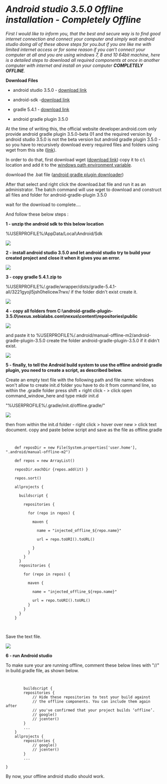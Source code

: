 # *Android studio 3.5.0 Offline installation - Completely Offline*

*First I would like to inform you, that the best and secure way is to find good internet connection and connect your computer and simply wait android studio doing all of these above steps for you.but if you are like me with limited internet access or for some reason if you can't connect your computer at all and you are using windows 7, 8 and 10 64bit machine, here is a detailed steps to download all required components at once in another computer with internet and install on your computer **COMPLETELY OFFLINE**.*

**Download Files**

  - android studio 3.5.0 - [download link][1]
   
  - android-sdk -[download link][2]
   
  - gradle 5.4.1 - [download link][3] 

  - android gradle plugin 3.5.0

  At the time of writing this, the official website developer.android.com only provide android gradle plugin 3.5.0-beta 01 and the required version by android studio 3.5.0 is not the beta version but android gradle plugin 3.5.0 - so you have to recursively download every required files and folders using wget from this site ([link][4]).

In order to do that, first download wget ([download link][5]) copy it to c:\ location and add it to the [windows path environment variable][6].

download the .bat file ([android gradle plugin downloader][7])

After that select and right click the download.bat file and run it as an administrator.   The batch command will use wget to download and construct all files and folder for android-gradle-plugin 3.5.0

wait for the download to complete....

And follow these below steps :

**1 - unzip the android sdk to this below location**

%USERPROFILE%/AppData/Local\Android/Sdk

<img src="https://i.imgur.com/Ih43FRy.jpg">

**2 - install android studio 3.5.0 and let android studio try to build your created project and close it when it gives you an error.**

<img src="https://i.imgur.com/T12OX4l.jpg">

**3 - copy gradle 5.4.1.zip to**

%USERPROFILE%/.gradle/wrapper/dists/gradle-5.4.1-all/3221gyojl5jsh0helicew7rwx/
if the folder didn't exist create it.

<img src="https://i.imgur.com/LeDEMSb.jpg">

**4 - copy all folders from C:\android-gradle-plugin-3.5.0\nexus.xebialabs.com\nexus\content\repositories\public**

<img src="https://i.imgur.com/TTmjC37.jpg">

and paste it to %USERPROFILE%/.android/manual-offline-m2/android-gradle-plugin-3.5.0
create the folder android-gradle-plugin-3.5.0 if it didn't exist.

<img src="https://i.imgur.com/PiLr9v3.jpg">

**5 - finally, to tell the Android build system to use the offline android gradle plugin, you need to create a script, as described below.**

Create an empty text file with the following path and file name:
windows won't allow to create init.d folder you have to do it from command line, so within the .gradle folder press shift + right click - > click open command_window_here and type mkdir init.d

"%USERPROFILE%/.gradle/init.d/offline.gradle/"

<img src="https://i.imgur.com/LDtTnhD.jpg">

then from within the init.d folder - right click > hover over new > click text document. copy and paste below script and save as the file as offline.gradle

<pre>
<code>

    def reposDir = new File(System.properties['user.home'], ".android/manual-offline-m2")
    
    def repos = new ArrayList()  
    
    reposDir.eachDir {repos.add(it) }  
    
    repos.sort()  
    
    allprojects {  
    
      buildscript {  
    
        repositories {  
    
          for (repo in repos) {  
    
            maven {  
    
              name = "injected_offline_${repo.name}"  
    
              url = repo.toURI().toURL()  
    
            } 
          } 
        } 
      }  
      repositories {  
    
        for (repo in repos) {  
    
          maven {  
    
            name = "injected_offline_${repo.name}"  
    
            url = repo.toURI().toURL()
          }
        } 
      }
    }

</code> 
</pre>

Save the text file.

<img src="https://i.imgur.com/6lnVvxa.jpg">

**6 - run Android studio**

To make sure your are running offline, comment these below lines with "//" in build.gradle file, as shown below.

<pre><code>   

        buildscript {
        repositories {
            // Hide these repositories to test your build against
            // the offline components. You can include them again after
            // you've confirmed that your project builds ‘offline’.
            // google()
            // jcenter()
        }
        ...
    }
    allprojects {
        repositories {
            // google()
            // jcenter()
        }
        ...

}</code></pre>

By now, your offline android studio should work.


  [1]: https://getintopc.com/softwares/development/android-studio-2019-free-download/
  [2]: https://drive.google.com/uc?id=1IR1AG2I5E6i2vNrtCkIpINSVIXArR_yx&export=download
  [3]: https://services.gradle.org/distributions/gradle-5.4.1-all.zip
  [4]: https://nexus.xebialabs.com/
  [5]: https://eternallybored.org/misc/wget/
  [6]: https://helpdeskgeek.com/windows-10/add-windows-path-environment-variable/
  [7]: http://s000.tinyupload.com/index.php?file_id=80180673566481714255

